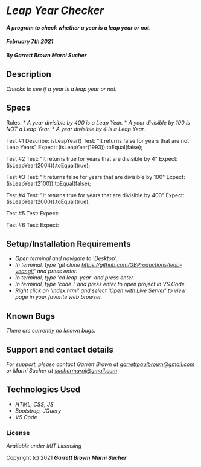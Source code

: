 # _Leap Year Checker_

#### _A program to check whether a year is a leap year or not._
#### _February 7th 2021_

#### By _**Garrett Brown** **Marni Sucher**_

## Description

_Checks to see if a year is a leap year or not._

## Specs

Rules:
    * _A year divisible by 400 is a Leap Year._
    * _A year divisible by 100 is NOT a Leap Year._
    * _A year divisible by 4 is a Leap Year._

Test #1
Describe: isLeapYear()
Test: "It returns false for years that are not Leap Years"
Expect: (isLeapYear(1993)).toEqual(false);

Test #2
Test: "It returns true for years that are divisible by 4"
Expect: (isLeapYear(2004)).toEqual(true);

Test #3
Test: "It returns false for years that are divisible by 100"
Expect: (isLeapYear(2100)).toEqual(false);

Test #4
Test: "It returns true for years that are divisible by 400"
Expect: (isLeapYear(2000)).toEqual(true);

Test #5
Test:
Expect:

Test #6
Test:
Expect:



## Setup/Installation Requirements


* _Open terminal and navigate to 'Desktop'._
* _In terminal, type 'git clone https://github.com/GBProductions/leap-year.git' and press enter._
* _In terminal, type 'cd leap-year' and press enter._
* _In terminal, type 'code .' and press enter to open project in VS Code._
* _Right click on 'index.html' and select 'Open with Live Server' to view page in your favorite web browser._


## Known Bugs

_There are currently no known bugs._

## Support and contact details

_For support, please contact Garrett Brown at <garrettpaulbrown@gmail.com> or Marni Sucher at <suchermarni@gmail.com>_

## Technologies Used

* _HTML, CSS, JS_
* _Bootstrap, JQuery_
* _VS Code_

### License

*Available under MIT Licensing*

Copyright (c) 2021 **_Garrett Brown_** **_Marni Sucher_**